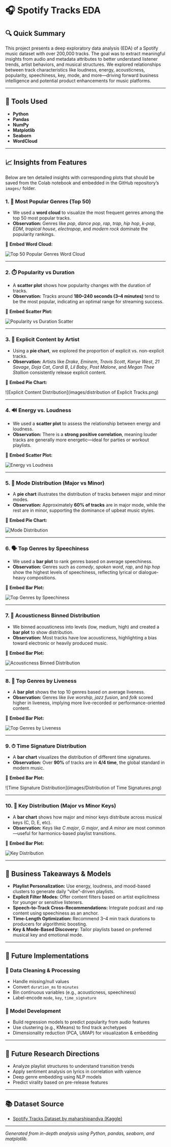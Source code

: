 # 🎧 Spotify Tracks EDA

## 🔍 Quick Summary

This project presents a deep exploratory data analysis (EDA) of a Spotify music dataset with over 200,000 tracks. The goal was to extract meaningful insights from audio and metadata attributes to better understand listener trends, artist behaviors, and musical structures. We explored relationships between track characteristics like loudness, energy, acousticness, popularity, speechiness, key, mode, and more—driving forward business intelligence and potential product enhancements for music platforms.

---

## 🧰 Tools Used

* **Python**
* **Pandas**
* **NumPy**
* **Matplotlib**
* **Seaborn**
* **WordCloud**

---

## 📈 Insights from Features

Below are ten detailed insights with corresponding plots that should be saved from the Colab notebook and embedded in the GitHub repository’s `images/` folder.

### 1. 🎵 Most Popular Genres (Top 50)

* We used a **word cloud** to visualize the most frequent genres among the top 50 most popular tracks.
* **Observation:** Genres like *pop*, *dance pop*, *rap*, *trap*, *hip hop*, *k-pop*, *EDM*, *tropical house*, *electropop*, and *modern rock* dominate the popularity rankings.

📌 **Embed Word Cloud:**


![Top 50 Popular Genres Word Cloud](images/top50_avg_pop.png)


---

### 2. ⏱️ Popularity vs Duration

* A **scatter plot** shows how popularity changes with the duration of tracks.
* **Observation:** Tracks around **180–240 seconds (3–4 minutes)** tend to be the most popular, indicating an optimal range for streaming success.

📌 **Embed Scatter Plot:**


![Popularity vs Duration Scatter](images/popularity-duration.png)


---

### 3. 🔞 Explicit Content by Artist

* Using a **pie chart**, we explored the proportion of explicit vs. non-explicit tracks.
* **Observation:** Artists like *Drake*, *Eminem*, *Travis Scott*, *Kanye West*, *21 Savage*, *Doja Cat*, *Cardi B*, *Lil Baby*, *Post Malone*, and *Megan Thee Stallion* consistently release explicit content.

📌 **Embed Pie Chart:**


![Explicit Content Distribution](images/distribution of Explicit Tracks.png)


---

### 4. 🔊 Energy vs. Loudness

* We used a **scatter plot** to assess the relationship between energy and loudness.
* **Observation:** There is a **strong positive correlation**, meaning louder tracks are generally more energetic—ideal for parties or workout playlists.

📌 **Embed Scatter Plot:**


![Energy vs Loudness](images/correlation_energy_loudness.png)


---

### 5. 🎼 Mode Distribution (Major vs Minor)

* A **pie chart** illustrates the distribution of tracks between major and minor modes.
* **Observation:** Approximately **60% of tracks** are in major mode, while the rest are in minor, supporting the dominance of upbeat music styles.

📌 **Embed Pie Chart:**


![Mode Distribution](images/distribution_track_modes.png)


---

### 6. 🗣️ Top Genres by Speechiness

* We used a **bar plot** to rank genres based on average speechiness.
* **Observation:** Genres such as *comedy*, *spoken word*, *rap*, and *hip hop* show the highest levels of speechiness, reflecting lyrical or dialogue-heavy compositions.

📌 **Embed Bar Plot:**


![Top Genres by Speechiness](images/top_10_genre_speechiness.png)


---

### 7. 🌲 Acousticness Binned Distribution

* We binned acousticness into levels (low, medium, high) and created a **bar plot** to show distribution.
* **Observation:** Most tracks have low acousticness, highlighting a bias toward electronic or heavily produced music.

📌 **Embed Bar Plot:**


![Acousticness Binned Distribution](images/acousticnessbins.png)


---

### 8. 🎤 Top Genres by Liveness

* A **bar plot** shows the top 10 genres based on average liveness.
* **Observation:** Genres like *live worship*, *jazz fusion*, and *folk* scored higher in liveness, implying more live-recorded or performance-oriented content.

📌 **Embed Bar Plot:**


![Top Genres by Liveness](images/top_10_genres_liveness.png)


---

### 9. ⏱ Time Signature Distribution

* A **bar chart** visualizes the distribution of different time signatures.
* **Observation:** Over **90%** of tracks are in **4/4 time**, the global standard in modern music.

📌 **Embed Bar Plot:**


![Time Signature Distribution](images/Distribution of Time Signatures.png)


---

### 10. 🔑 Key Distribution (Major vs Minor Keys)

* A **bar chart** shows how major and minor keys distribute across musical keys (C, D, E, etc).
* **Observation:** Keys like *C major*, *G major*, and *A minor* are most common—useful for harmonics-based playlist transitions.

📌 **Embed Bar Plot:**


![Key Distribution](images/key_distribution_plot.png)


---

## 💼 Business Takeaways & Models

* **Playlist Personalization:** Use energy, loudness, and mood-based clusters to generate daily “vibe”-driven playlists.
* **Explicit Filter Modes:** Offer content filters based on artist explicitness for younger or sensitive listeners.
* **Speech-to-Track Cross-Recommendations:** Integrate podcast and rap content using speechiness as an anchor.
* **Time-Length Optimization:** Recommend 3–4 min track durations to producers for algorithmic boosting.
* **Key & Mode-Based Discovery:** Tailor playlists based on preferred musical key and emotional mode.

---

## 🧪 Future Implementations

### 🔹 Data Cleaning & Processing

* Handle missing/null values
* Convert `duration_ms` to `minutes`
* Bin continuous variables (e.g., acousticness, speechiness)
* Label-encode `mode`, `key`, `time_signature`

### 🔹 Model Development

* Build regression models to predict popularity from audio features
* Use clustering (e.g., KMeans) to find track archetypes
* Dimensionality reduction (PCA, UMAP) for visualization & embedding

---

## 🔬 Future Research Directions

* Analyze playlist structures to understand transition trends
* Apply sentiment analysis on lyrics in correlation with valence
* Deep genre embedding using NLP models
* Predict virality based on pre-release features

---

## 📚 Dataset Source

* [Spotify Tracks Dataset by maharshipandya (Kaggle)](https://www.kaggle.com/datasets/maharshipandya/-spotify-tracks-dataset)

---

*Generated from in-depth analysis using Python, pandas, seaborn, and matplotlib.*
